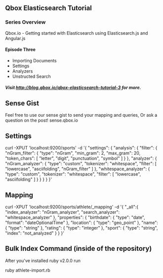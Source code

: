 ## Qbox Elasticsearch Tutorial 

### Series Overview
Qbox.io - Getting started with Elasticsearch using Elasticsearch.js and
Angular.js  

#### Episode Three 
* Importing Documents
* Settings
* Analyzers 
* Unstructed Search

##### Visit http://blog.qbox.io/qbox-elasticsearch-tutorial-3 for more.

## Sense Gist
Feel free to use our sense gist to send your mapping and queries, Or ask a question on the post!
sense.qbox.io


## Settings
curl -XPUT 'localhost:9200/sports' -d '{
  "settings": {
    "analysis": {
      "filter": {
        "nGram_filter": {
          "type": "nGram",
            "min_gram": 2,
            "max_gram": 20,
            "token_chars": [
              "letter",
            "digit",
            "punctuation",
            "symbol"
              ]
        }
      },
        "analyzer": {
          "nGram_analyzer": {
            "type": "custom",
            "tokenizer": "whitespace",
            "filter": [
              "lowercase",
            "asciifolding",
            "nGram_filter"
              ]
          },
          "whitespace_analyzer": {
            "type": "custom",
            "tokenizer": "whitespace",
            "filter": [
              "lowercase",
            "asciifolding"
              ]
          }
        }
    }
  }
}'

## Mapping
curl -XPUT 'localhost:9200/sports/athlete/_mapping' -d '{
  "_all":{
    "index_analyzer": "nGram_analyzer",
      "search_analyzer": "whitespace_analyzer"
  },
    "properties": {
      "birthdate": {
        "type": "date",
        "format": "dateOptionalTime"
      },
      "location": {
        "type": "geo_point"
      },
      "name": {
        "type": "string"
      },
      "rating": {
        "type": "integer"
      },
      "sport": {
        "type": "string",
        "index": "not_analyzed"
      }
    }
}'

## Bulk Index Command (inside of the repository)
  After you've installed ruby v2.0.0 run

  ruby athlete-import.rb
